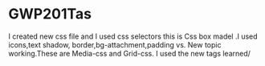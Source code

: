 # GWP201Tas
I created new css file and I used css selectors
this is Css box madel .I used icons,text shadow, border,bg-attachment,padding vs.
New topic working.These are  Media-css and Grid-css. I used the new tags learned/
